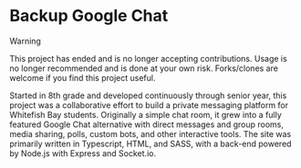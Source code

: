 # Backup Google Chat

> [!WARNING]
> This project has ended and is no longer accepting contributions. Usage is no longer recommended and is done at your own risk. Forks/clones are welcome if you find this project useful.

Started in 8th grade and developed continuously through senior year, this project was a collaborative effort to build a private messaging platform for Whitefish Bay students. Originally a simple chat room, it grew into a fully featured Google Chat alternative with direct messages and group rooms, media sharing, polls, custom bots, and other interactive tools. The site was primarily written in Typescript, HTML, and SASS, with a back-end powered by Node.js with Express and Socket.io.
